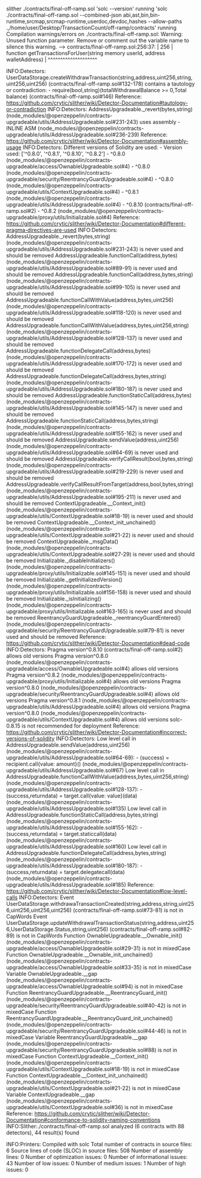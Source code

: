 slither  ./contracts/final-off-ramp.sol
'solc --version' running
'solc ./contracts/final-off-ramp.sol --combined-json abi,ast,bin,bin-runtime,srcmap,srcmap-runtime,userdoc,devdoc,hashes --allow-paths .,/home/user/Desktop/TransactionCount/off-ramp/contracts' running
Compilation warnings/errors on ./contracts/final-off-ramp.sol:
Warning: Unused function parameter. Remove or comment out the variable name to silence this warning.
   --> contracts/final-off-ramp.sol:256:37:
    |
256 |     function getTransactionsForUser(string memory userId, address walletAddress)
    |                                     ^^^^^^^^^^^^^^^^^^^^


INFO:Detectors:
UserDataStorage.createWithdrawTransaction(string,address,uint256,string,uint256,uint256) (contracts/final-off-ramp.sol#132-178) contains a tautology or contradiction:
        - require(bool,string)(totalWithdrawalBalance >= 0,Total balance) (contracts/final-off-ramp.sol#146)
Reference: https://github.com/crytic/slither/wiki/Detector-Documentation#tautology-or-contradiction
INFO:Detectors:
AddressUpgradeable._revert(bytes,string) (node_modules/@openzeppelin/contracts-upgradeable/utils/AddressUpgradeable.sol#231-243) uses assembly
        - INLINE ASM (node_modules/@openzeppelin/contracts-upgradeable/utils/AddressUpgradeable.sol#236-239)
Reference: https://github.com/crytic/slither/wiki/Detector-Documentation#assembly-usage
INFO:Detectors:
Different versions of Solidity are used:
        - Version used: ['^0.8.0', '^0.8.1', '^0.8.10', '^0.8.2']
        - ^0.8.0 (node_modules/@openzeppelin/contracts-upgradeable/access/OwnableUpgradeable.sol#4)
        - ^0.8.0 (node_modules/@openzeppelin/contracts-upgradeable/security/ReentrancyGuardUpgradeable.sol#4)
        - ^0.8.0 (node_modules/@openzeppelin/contracts-upgradeable/utils/ContextUpgradeable.sol#4)
        - ^0.8.1 (node_modules/@openzeppelin/contracts-upgradeable/utils/AddressUpgradeable.sol#4)
        - ^0.8.10 (contracts/final-off-ramp.sol#2)
        - ^0.8.2 (node_modules/@openzeppelin/contracts-upgradeable/proxy/utils/Initializable.sol#4)
Reference: https://github.com/crytic/slither/wiki/Detector-Documentation#different-pragma-directives-are-used
INFO:Detectors:
AddressUpgradeable._revert(bytes,string) (node_modules/@openzeppelin/contracts-upgradeable/utils/AddressUpgradeable.sol#231-243) is never used and should be removed
AddressUpgradeable.functionCall(address,bytes) (node_modules/@openzeppelin/contracts-upgradeable/utils/AddressUpgradeable.sol#89-91) is never used and should be removed
AddressUpgradeable.functionCall(address,bytes,string) (node_modules/@openzeppelin/contracts-upgradeable/utils/AddressUpgradeable.sol#99-105) is never used and should be removed
AddressUpgradeable.functionCallWithValue(address,bytes,uint256) (node_modules/@openzeppelin/contracts-upgradeable/utils/AddressUpgradeable.sol#118-120) is never used and should be removed
AddressUpgradeable.functionCallWithValue(address,bytes,uint256,string) (node_modules/@openzeppelin/contracts-upgradeable/utils/AddressUpgradeable.sol#128-137) is never used and should be removed
AddressUpgradeable.functionDelegateCall(address,bytes) (node_modules/@openzeppelin/contracts-upgradeable/utils/AddressUpgradeable.sol#170-172) is never used and should be removed
AddressUpgradeable.functionDelegateCall(address,bytes,string) (node_modules/@openzeppelin/contracts-upgradeable/utils/AddressUpgradeable.sol#180-187) is never used and should be removed
AddressUpgradeable.functionStaticCall(address,bytes) (node_modules/@openzeppelin/contracts-upgradeable/utils/AddressUpgradeable.sol#145-147) is never used and should be removed
AddressUpgradeable.functionStaticCall(address,bytes,string) (node_modules/@openzeppelin/contracts-upgradeable/utils/AddressUpgradeable.sol#155-162) is never used and should be removed
AddressUpgradeable.sendValue(address,uint256) (node_modules/@openzeppelin/contracts-upgradeable/utils/AddressUpgradeable.sol#64-69) is never used and should be removed
AddressUpgradeable.verifyCallResult(bool,bytes,string) (node_modules/@openzeppelin/contracts-upgradeable/utils/AddressUpgradeable.sol#219-229) is never used and should be removed
AddressUpgradeable.verifyCallResultFromTarget(address,bool,bytes,string) (node_modules/@openzeppelin/contracts-upgradeable/utils/AddressUpgradeable.sol#195-211) is never used and should be removed
ContextUpgradeable.__Context_init() (node_modules/@openzeppelin/contracts-upgradeable/utils/ContextUpgradeable.sol#18-19) is never used and should be removed
ContextUpgradeable.__Context_init_unchained() (node_modules/@openzeppelin/contracts-upgradeable/utils/ContextUpgradeable.sol#21-22) is never used and should be removed
ContextUpgradeable._msgData() (node_modules/@openzeppelin/contracts-upgradeable/utils/ContextUpgradeable.sol#27-29) is never used and should be removed
Initializable._disableInitializers() (node_modules/@openzeppelin/contracts-upgradeable/proxy/utils/Initializable.sol#145-151) is never used and should be removed
Initializable._getInitializedVersion() (node_modules/@openzeppelin/contracts-upgradeable/proxy/utils/Initializable.sol#156-158) is never used and should be removed
Initializable._isInitializing() (node_modules/@openzeppelin/contracts-upgradeable/proxy/utils/Initializable.sol#163-165) is never used and should be removed
ReentrancyGuardUpgradeable._reentrancyGuardEntered() (node_modules/@openzeppelin/contracts-upgradeable/security/ReentrancyGuardUpgradeable.sol#79-81) is never used and should be removed
Reference: https://github.com/crytic/slither/wiki/Detector-Documentation#dead-code
INFO:Detectors:
Pragma version^0.8.10 (contracts/final-off-ramp.sol#2) allows old versions
Pragma version^0.8.0 (node_modules/@openzeppelin/contracts-upgradeable/access/OwnableUpgradeable.sol#4) allows old versions
Pragma version^0.8.2 (node_modules/@openzeppelin/contracts-upgradeable/proxy/utils/Initializable.sol#4) allows old versions
Pragma version^0.8.0 (node_modules/@openzeppelin/contracts-upgradeable/security/ReentrancyGuardUpgradeable.sol#4) allows old versions
Pragma version^0.8.1 (node_modules/@openzeppelin/contracts-upgradeable/utils/AddressUpgradeable.sol#4) allows old versions
Pragma version^0.8.0 (node_modules/@openzeppelin/contracts-upgradeable/utils/ContextUpgradeable.sol#4) allows old versions
solc-0.8.15 is not recommended for deployment
Reference: https://github.com/crytic/slither/wiki/Detector-Documentation#incorrect-versions-of-solidity
INFO:Detectors:
Low level call in AddressUpgradeable.sendValue(address,uint256) (node_modules/@openzeppelin/contracts-upgradeable/utils/AddressUpgradeable.sol#64-69):
        - (success) = recipient.call{value: amount}() (node_modules/@openzeppelin/contracts-upgradeable/utils/AddressUpgradeable.sol#67)
Low level call in AddressUpgradeable.functionCallWithValue(address,bytes,uint256,string) (node_modules/@openzeppelin/contracts-upgradeable/utils/AddressUpgradeable.sol#128-137):
        - (success,returndata) = target.call{value: value}(data) (node_modules/@openzeppelin/contracts-upgradeable/utils/AddressUpgradeable.sol#135)
Low level call in AddressUpgradeable.functionStaticCall(address,bytes,string) (node_modules/@openzeppelin/contracts-upgradeable/utils/AddressUpgradeable.sol#155-162):
        - (success,returndata) = target.staticcall(data) (node_modules/@openzeppelin/contracts-upgradeable/utils/AddressUpgradeable.sol#160)
Low level call in AddressUpgradeable.functionDelegateCall(address,bytes,string) (node_modules/@openzeppelin/contracts-upgradeable/utils/AddressUpgradeable.sol#180-187):
        - (success,returndata) = target.delegatecall(data) (node_modules/@openzeppelin/contracts-upgradeable/utils/AddressUpgradeable.sol#185)
Reference: https://github.com/crytic/slither/wiki/Detector-Documentation#low-level-calls
INFO:Detectors:
Event UserDataStorage.withdrawaTransactionCreated(string,address,string,uint256,uint256,uint256,uint256) (contracts/final-off-ramp.sol#73-81) is not in CapWords
Event UserDataStorage.updateWithdrawalTransactionStatus(string,address,uint256,UserDataStorage.Status,string,uint256) (contracts/final-off-ramp.sol#82-89) is not in CapWords
Function OwnableUpgradeable.__Ownable_init() (node_modules/@openzeppelin/contracts-upgradeable/access/OwnableUpgradeable.sol#29-31) is not in mixedCase
Function OwnableUpgradeable.__Ownable_init_unchained() (node_modules/@openzeppelin/contracts-upgradeable/access/OwnableUpgradeable.sol#33-35) is not in mixedCase
Variable OwnableUpgradeable.__gap (node_modules/@openzeppelin/contracts-upgradeable/access/OwnableUpgradeable.sol#94) is not in mixedCase
Function ReentrancyGuardUpgradeable.__ReentrancyGuard_init() (node_modules/@openzeppelin/contracts-upgradeable/security/ReentrancyGuardUpgradeable.sol#40-42) is not in mixedCase
Function ReentrancyGuardUpgradeable.__ReentrancyGuard_init_unchained() (node_modules/@openzeppelin/contracts-upgradeable/security/ReentrancyGuardUpgradeable.sol#44-46) is not in mixedCase
Variable ReentrancyGuardUpgradeable.__gap (node_modules/@openzeppelin/contracts-upgradeable/security/ReentrancyGuardUpgradeable.sol#88) is not in mixedCase
Function ContextUpgradeable.__Context_init() (node_modules/@openzeppelin/contracts-upgradeable/utils/ContextUpgradeable.sol#18-19) is not in mixedCase
Function ContextUpgradeable.__Context_init_unchained() (node_modules/@openzeppelin/contracts-upgradeable/utils/ContextUpgradeable.sol#21-22) is not in mixedCase
Variable ContextUpgradeable.__gap (node_modules/@openzeppelin/contracts-upgradeable/utils/ContextUpgradeable.sol#36) is not in mixedCase
Reference: https://github.com/crytic/slither/wiki/Detector-Documentation#conformance-to-solidity-naming-conventions
INFO:Slither:./contracts/final-off-ramp.sol analyzed (6 contracts with 88 detectors), 44 result(s) found



INFO:Printers:
Compiled with solc
Total number of contracts in source files: 6
Source lines of code (SLOC) in source files: 508
Number of  assembly lines: 0
Number of optimization issues: 0
Number of informational issues: 43
Number of low issues: 0
Number of medium issues: 1
Number of high issues: 0